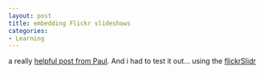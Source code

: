 ```yaml
---
layout: post
title: embedding Flickr slideshows
categories:
- Learning
---
```



a really [helpful post from Paul](http://paulstamatiou.com/2005/11/19/how-to-quickie-embedded-flickr-slideshows). And i had to test it out... using the [flickrSlidr](http://flickrslidr.com/index.php)
